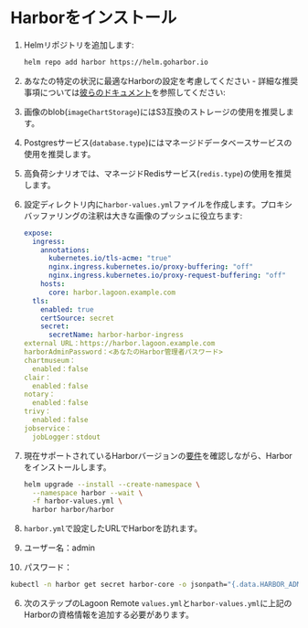 # Harborをインストール

1. Helmリポジトリを追加します:

    ```bash title="Helmリポジトリを追加"
    helm repo add harbor https://helm.goharbor.io
    ```

2. あなたの特定の状況に最適なHarborの設定を考慮してください - 詳細な推奨事項については[彼らのドキュメント](https://goharbor.io/docs/latest/install-config/harbor-ha-helm/#configuration)を参照してください:

  1. 画像のblob(`imageChartStorage`)にはS3互換のストレージの使用を推奨します。
  2. Postgresサービス(`database.type`)にはマネージドデータベースサービスの使用を推奨します。
  3. 高負荷シナリオでは、マネージドRedisサービス(`redis.type`)の使用を推奨します。

3. 設定ディレクトリ内に`harbor-values.yml`ファイルを作成します。プロキシバッファリングの注釈は大きな画像のプッシュに役立ちます:

    ```yaml title="harbor-values.yml"
    expose:
      ingress:
        annotations:
          kubernetes.io/tls-acme: "true"
          nginx.ingress.kubernetes.io/proxy-buffering: "off"
          nginx.ingress.kubernetes.io/proxy-request-buffering: "off"
        hosts:
          core: harbor.lagoon.example.com
      tls:
        enabled: true
        certSource: secret
        secret:
          secretName: harbor-harbor-ingress
    external URL：https://harbor.lagoon.example.com
    harborAdminPassword：<あなたのHarbor管理者パスワード>
    chartmuseum：
      enabled：false
    clair：
      enabled：false
    notary：
      enabled：false
    trivy：
      enabled：false
    jobservice：
      jobLogger：stdout
    ```

4. 現在サポートされているHarborバージョンの[要件](./requirements.md#harbor)を確認しながら、Harborをインストールします。

    ```bash title="Harborのインストール"
    helm upgrade --install --create-namespace \
      --namespace harbor --wait \
      -f harbor-values.yml \
      harbor harbor/harbor
    ```

5. `harbor.yml`で設定したURLでHarborを訪れます。

  1. ユーザー名：admin
  2. パスワード：

  ```bash title="Harborのシークレットを取得"
  kubectl -n harbor get secret harbor-core -o jsonpath="{.data.HARBOR_ADMIN_PASSWORD}" | base64 --decode
  ```

6. 次のステップのLagoon Remote `values.yml`と`harbor-values.yml`に上記のHarborの資格情報を追加する必要があります。
